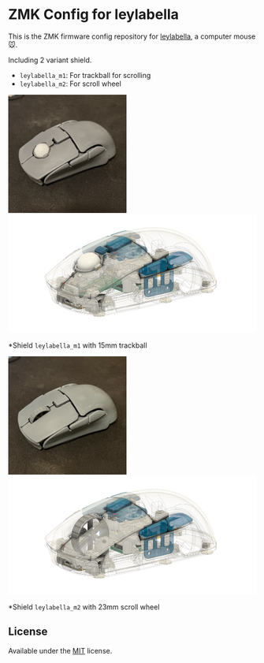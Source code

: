 # ZMK Config for leylabella

This is the ZMK firmware config repository for [leylabella](https://github.com/badjeff/leylabella), a computer mouse 🐭.

Including 2 variant shield.
- `leylabella_m1`: For trackball for scrolling
- `leylabella_m2`: For scroll wheel

<img src="./imgs/p8.jpeg" height="240"> 
<img src="./imgs/w1.png" height="240"> 

*Shield `leylabella_m1` with 15mm trackball

<img src="./imgs/p7.jpeg" height="240"> 
<img src="./imgs/w2.png" height="240">

*Shield `leylabella_m2` with 23mm scroll wheel


## License

Available under the [MIT](/LICENSE) license.
